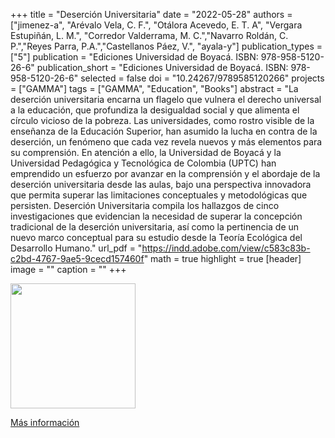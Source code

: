 +++
title = "Deserción Universitaria"
date = "2022-05-28"
authors = ["jimenez-a", "Arévalo Vela, C. F.", "Otálora Acevedo, E. T. A", "Vergara Estupiñán, L. M.", "Corredor Valderrama, M. C.","Navarro Roldán, C. P.","Reyes Parra, P.A.","Castellanos Páez, V.", "ayala-y"]
publication_types = ["5"]
publication = "Ediciones Universidad de Boyacá. ISBN: 978-958-5120-26-6"
publication_short = "Ediciones Universidad de Boyacá. ISBN: 978-958-5120-26-6"
selected = false
doi = "10.24267/9789585120266"
projects = ["GAMMA"]
tags = ["GAMMA", "Education", "Books"]
abstract = "La deserción universitaria encarna un flagelo que vulnera el derecho universal a la educación, que profundiza la desigualdad social y que alimenta el círculo vicioso de la pobreza. Las universidades, como rostro visible de la enseñanza de la Educación Superior, han asumido la lucha en contra de la deserción, un fenómeno que cada vez revela nuevos y más elementos para su comprensión. En atención a ello, la Universidad de Boyacá y la Universidad Pedagógica y Tecnológica de Colombia (UPTC) han emprendido un esfuerzo por avanzar en la comprensión y el abordaje de la deserción universitaria desde las aulas, bajo una perspectiva innovadora que permita superar las limitaciones conceptuales y metodológicas que persisten. Deserción Universitaria compila los hallazgos de cinco investigaciones que evidencian la necesidad de superar la concepción tradicional de la deserción universitaria, así como la pertinencia de un nuevo marco conceptual para su estudio desde la Teoría Ecológica del Desarrollo Humano."
url_pdf = "https://indd.adobe.com/view/c583c83b-c2bd-4767-9ae5-9cecd157460f"
math = true
highlight = true
[header]
image = ""
caption = ""
+++


<img src="https://www.uniboyaca.edu.co/sites/default/files/2022-10/Web_Desercion.png" width= 200>

[Más información](https://www.uniboyaca.edu.co/es/centro-informacion/publicaciones/desercion-universitaria)

